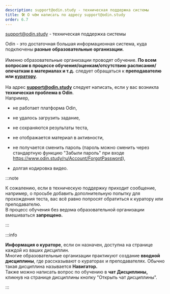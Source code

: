 ```yaml
---
description: support@odin.study - техническая поддержка системы
title: 🛠️ О чём написать по адресу support@odin.study
order: 6.7
---
```


[support@odin.study](mailto:support@odin.study) - техническая поддержка системы

Odin - это достаточная большая информационная система, куда подключены **разные образовательные организации**. \
\
Именно образовательные организации проводят обучение. **По всем вопросам в процессе обучения/оценкам/отсутствию расписания/опечаткам в материалах и т.д.** следует обращаться  к **преподавателю или** [**куратору**](./../../gde-naiti-kuratora).\
\
На адрес **support@odin.study** следует написать, если у вас возникла **техническая проблема в  Odin**.\
Например,

-  не работает платформа Odin,

-  не удалось загрузить задание,

-  не сохраняются результаты теста,

-  не отображается материал в активности,

-  не получается сменить пароль (пароль можно сменить через стандартную функцию "Забыли пароль" при входе <https://www.odin.study/ru/Account/ForgotPassword>),

-  долгая кодировка видео.

:::note 

К сожалению, если в техническую поддержку приходит сообщение, например, о просьбе добавить дополнительную попытку для прохождения теста, вас всё равно попросят обратиться к куратору или преподавателю. \
В процесс обучения без ведома образовательной организации вмешиваться **запрещено.**

:::

:::info 

**Информация о кураторе**, если он назначен, доступна на странице каждой из ваших дисциплин.\
Многие образовательные организации практикуют создание **вводной дисциплины**, где рассказывают о кураторах и преподавателях. Обычно такая дисциплина называется **Навигатор.**\
Также можно написать вопрос по обучению в **чат Дисциплины,** кликнув на странице дисциплины кнопку "Открыть чат дисциплины".

:::